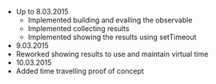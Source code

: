 * Up to 8.03.2015 
  * Implemented building and evalling the observable
  * Implemented collecting results 
  * Implemented showing the results using setTimeout
*  9.03.2015 
  * Reworked showing results to use and maintain virtual time
*  10.03.2015
  * Added time travelling proof of concept
